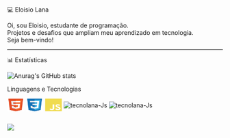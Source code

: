  💻 Eloisio Lana 


<p>Oi, sou Eloisio, estudante de programação.
<br>Projetos e desafios que ampliam meu aprendizado em tecnologia.
<br>Seja bem-vindo! 
<hr>

📊 Estatísticas

![Anurag's GitHub stats](https://github-readme-stats.vercel.app/api?username=tecnolana&show_icons=true&theme=radical) 



 Linguagens e Tecnologias

<div style="display: inline_block">



  <img align="center" alt="tecnolana-HTML" height="30" width="40" src="https://raw.githubusercontent.com/devicons/devicon/master/icons/html5/html5-original.svg">
  <img align="center" alt="tecnolana-CSS" height="30" width="40" src="https://raw.githubusercontent.com/devicons/devicon/master/icons/css3/css3-original.svg">
  <img align="center" alt="tecnolana-Js" height="30" width="40" src="https://raw.githubusercontent.com/devicons/devicon/master/icons/javascript/javascript-plain.svg">
  <img align="center" alt="tecnolana-Js" height="35" width="35" src="https://user-images.githubusercontent.com/25181517/183897015-94a058a6-b86e-4e42-a37f-bf92061753e5.png">
  <img align="center" alt="tecnolana-Js" height="35" width="35" src="https://user-images.githubusercontent.com/25181517/192108372-f71d70ac-7ae6-4c0d-8395-51d8870c2ef0.png">
  

</div>


  ##

 <div> 
    <a href="https://instagram.com/tecnolana.com.br" target="_blank"><img src="https://img.shields.io/badge/-Instagram-%23E4405F?style=for-the-badge&logo=instagram&logoColor=white" target="_blank"></a>
 
   
</div>
